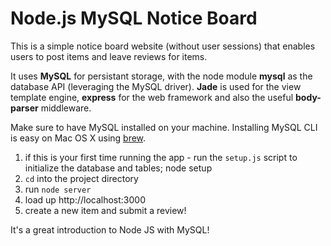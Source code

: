 # Node.js MySQL Notice Board

This is a simple notice board website (without user sessions) that enables users to post items and leave reviews for items.

It uses **MySQL** for persistant storage, with the node module **mysql** as the database API (leveraging the MySQL driver). **Jade** is used for the view template engine, **express** for the web framework and also the useful **body-parser** middleware.

Make sure to have MySQL installed on your machine. Installing MySQL CLI is easy on Mac OS X using [brew](http://brew.sh/).

1. if this is your first time running the app - run the `setup.js` script to initialize the database and tables; node setup
2. `cd` into the project directory
3. run `node server`
4. load up http://localhost:3000
5. create a new item and submit a review!

It's a great introduction to Node JS with MySQL!
